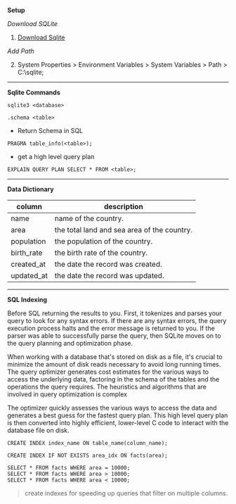 **Setup**

*Download SQLite*
1. [Download Sqlite](https://www.sqlite.org/download.html)

*Add Path*

2. System Properties > Environment Variables > System Variables > Path > C:\sqlite;

---
**Sqlite Commands**

```
sqlite3 <database>
```

```
.schema <table>
```

* Return Schema in SQL 
```
PRAGMA table_info(<table>);
```

* get a high level query plan 

```
EXPLAIN QUERY PLAN SELECT * FROM <table>;
```

---

**Data Dictionary**

|column|description|
|---|---|
|name|name of the country.|
|area|the total land and sea area of the country.|
|population|the population of the country.|
|birth_rate| the birth rate of the country.|
|created_at|the date the record was created.|
|updated_at|the date the record was updated.|

---

**SQL Indexing**

 Before SQL returning the results to you. First, it tokenizes and parses your query to look for any syntax errors. If there are any syntax errors, the query execution process halts and the error message is returned to you. If the parser was able to successfully parse the query, then SQLite moves on to the query planning and optimization phase.

 When working with a database that's stored on disk as a file, it's crucial to minimize the amount of disk reads necessary to avoid long running times. The query optimizer generates cost estimates for the various ways to access the underlying data, factoring in the schema of the tables and the operations the query requires. The heuristics and algorithms that are involved in query optimization is complex

 The optimizer quickly assesses the various ways to access the data and generates a best guess for the fastest query plan. This high level query plan is then converted into highly efficient, lower-level C code to interact with the database file on disk.

 ```
CREATE INDEX index_name ON table_name(column_name);
 ```

 ```
 CREATE INDEX IF NOT EXISTS area_idx ON facts(area);

SELECT * FROM facts WHERE area = 10000;
SELECT * FROM facts WHERE area > 10000;
SELECT * FROM facts WHERE area < 10000;
 ```

 > create indexes for speeding up queries that filter on multiple columns.